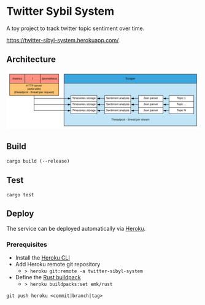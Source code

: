 # Twitter Sybil System

A toy project to track twitter topic sentiment over time.

https://twitter-sibyl-system.herokuapp.com/

## Architecture

![Architecture diagram](./docs/Sibyl-system-architecture.svg)

## Build

```shell
cargo build (--release)
```

## Test

```shell
cargo test
```

## Deploy

The service can be deployed automatically via [Heroku](https://www.heroku.com/home).

### Prerequisites

* Install the [Heroku CLI](https://devcenter.heroku.com/articles/heroku-cli#download-and-install) 
* Add Heroku remote git repository
    * `> heroku git:remote -a twitter-sibyl-system`
* Define the [Rust buildpack](https://github.com/emk/heroku-buildpack-rust)
    * `> heroku buildpacks:set emk/rust`

```shell
git push heroku <commit|branch|tag>
```

